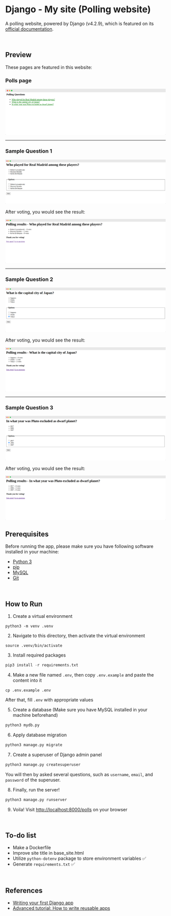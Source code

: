 # Django - My site (Polling website)

A polling website, powered by Django (v4.2.9), which is featured on its [official documentation](https://docs.djangoproject.com/en/4.2/intro/tutorial01/).

<br>

## Preview

These pages are featured in this website:

### Polls page

<img src="demo/polls-s.png" alt="polls page" />

<hr>

### Sample Question 1

<img src="demo/q1-s.png" alt="sample question 1" />

After voting, you would see the result:

<img src="demo/q1-result-s.png" alt="sample question 1 - result" />

<hr>

### Sample Question 2

<img src="demo/q2-s.png" alt="sample question 2" />

After voting, you would see the result:

<img src="demo/q2-result-s.png" alt="sample question 2 - result" />

<hr>

### Sample Question 3

<img src="demo/q3-s.png" alt="sample question 3" />

After voting, you would see the result:

<img src="demo/q3-result-s.png" alt="sample question 3 - result" />

<br>

## Prerequisites

Before running the app, please make sure you have following software installed in your machine:
- [Python 3](https://www.python.org/downloads/)
- [pip](https://pip.pypa.io/en/stable/installation/)
- [MySQL](https://dev.mysql.com/doc/mysql-installation-excerpt/8.0/en/)
- [Git](https://github.com/git-guides/install-git)

<br>

## How to Run

1. Create a virtual environment

```
python3 -m venv .venv
```

2. Navigate to this directory, then activate the virtual environment

```
source .venv/bin/activate
```

3. Install required packages

```python
pip3 install -r requirements.txt
```

4. Make a new file named `.env`, then copy `.env.example` and paste the content into it

```
cp .env.example .env
```

After that, fill `.env` with appropriate values

5. Create a database (Make sure you have MySQL installed in your machine beforehand)

```python
python3 mydb.py
```

6. Apply database migration

```python
python3 manage.py migrate
```

7. Create a superuser of Django admin panel

```python
python3 manage.py createsuperuser
```

You will then by asked several questions, such as `username`, `email`, and `password` of the superuser.

8. Finally, run the server!

```python
python3 manage.py runserver
```

9. Voila! Visit [http://localhost:8000/polls](http://localhost:8000/polls) on your browser

<br>

## To-do list

- Make a Dockerfile
- Improve site title in base_site.html
- Utilize `python-dotenv` package to store environment variables ✅
- Generate `requirements.txt` ✅

<br>

## References

- [Writing your first Django app](https://docs.djangoproject.com/en/4.2/intro/tutorial01/)
- [Advanced tutorial: How to write reusable apps](https://docs.djangoproject.com/en/4.2/intro/reusable-apps/)
